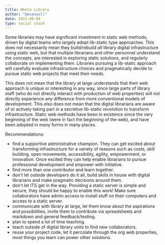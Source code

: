 ```yaml
---
title: Whole Library 
author: "@evanwill"
date: 2021-08-04
type: social stack
---
```


Some libraries may have significant investment in static web methods, driven by digital teams who largely adopt lib-static type approaches. 
This does not necessarily mean they build/rebuild *all* library digital infrastructure using static web, but that multiple librarians and other personnel understand the concepts, are interested in exploring static solutions, and regularly collaborate on implementing them.
Libraries pursuing a lib-static approach will carefully evaluate infrastructure choices and pragmatically decide to pursue static web projects that meet their needs.

This does not mean that the library at large understands that their web approach is unique or interesting in any way, since large parts of library staff (who do not directly interact with production of web properties) will not directly experience any difference from more conventional models of development. 
This *also* does not mean that the digital librarians are aware of or actively taking part in a secretive lib-static revolution to transform infrastructure. 
Static web methods have been in existence since the very beginning of the web (were in fact the beginning of the web), and have been adopted in many forms in many places.

Recommendations:

- find a supportive administrative champion. They can get excited about transforming infrastructure for a variety of reasons such as costs, skill building, open movements, accessibility, agility, empowerment, or innovation. Once excited they can help enable librarians to pursue professional development and empower with initiative.
- find more than one contributor and learn together.
- don't let outside developers do it all, build skills in house with digital librarians and make pragmatic decisions around them.
- don't let ITS get in the way. Providing a static server is simple and secure, they should be happy to enable this work! Make sure collaborators have admin access to install stuff on their computers and access to a static server.
- communicate with library at large, let them know about the aspirations and possibilities, invite them to contribute via spreadsheets and markdown and general feedback/testing.
- plan to spend a lot of time teaching.
- teach outside of digital library units to find new collaborators.
- reuse your project code, let it percolate through the org web properties, most things you learn can power other solutions.

